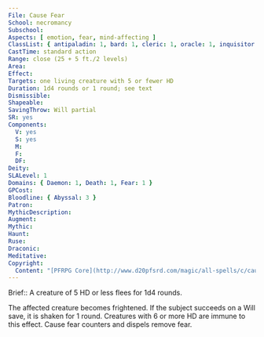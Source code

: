 ```yaml
---
File: Cause Fear
School: necromancy
Subschool: 
Aspects: [ emotion, fear, mind-affecting ]
ClassList: { antipaladin: 1, bard: 1, cleric: 1, oracle: 1, inquisitor: 1, sorcerer: 1, wizard: 1, witch: 1, bloodrager: 1, shaman: 1, occultist: 1, psychic: 1, mesmerist: 1, spiritualist: 1, medium: 1 }
CastTime: standard action
Range: close (25 + 5 ft./2 levels)
Area: 
Effect: 
Targets: one living creature with 5 or fewer HD
Duration: 1d4 rounds or 1 round; see text
Dismissible: 
Shapeable: 
SavingThrow: Will partial
SR: yes
Components:
  V: yes
  S: yes
  M: 
  F: 
  DF: 
Deity: 
SLALevel: 1
Domains: { Daemon: 1, Death: 1, Fear: 1 }
GPCost: 
Bloodline: { Abyssal: 3 }
Patron: 
MythicDescription: 
Augment: 
Mythic: 
Haunt: 
Ruse: 
Draconic: 
Meditative: 
Copyright:
  Content: "[PFRPG Core](http://www.d20pfsrd.com/magic/all-spells/c/cause-fear)"
---
```

Brief:: A creature of 5 HD or less flees for 1d4 rounds.

The affected creature becomes frightened. If the subject succeeds on a Will save, it is shaken for 1 round. Creatures with 6 or more HD are immune to this effect. Cause fear counters and dispels remove fear.
